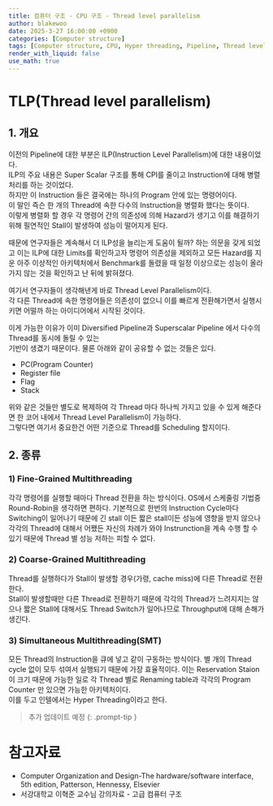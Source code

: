```yaml
---
title: 컴퓨터 구조 - CPU 구조 - Thread level parallelism
author: blakewoo
date: 2025-3-27 16:00:00 +0900
categories: [Computer structure]
tags: [Computer structure, CPU, Hyper threading, Pipeline, Thread level parallelism] 
render_with_liquid: false
use_math: true
---
```


# TLP(Thread level parallelism)

## 1. 개요
이전의 Pipeline에 대한 부분은 ILP(Instruction Level Parallelism)에 대한 내용이었다.   
ILP의 주요 내용은 Super Scalar 구조를 통해 CPI를 줄이고 Instruction에 대해 병렬 처리를 하는 것이었다.   
하지만 이 Instruction 들은 결국에는 하나의 Program 안에 있는 명령어이다.   
이 말인 즉슨 한 개의 Thread에 속한 다수의 Instruction을 병렬화 했다는 뜻이다.   
이렇게 병렬화 할 경우 각 명령어 간의 의존성에 의해 Hazard가 생기고 이를 해결하기 위해 필연적인 Stall이 발생하여
성능이 떨어지게 된다.   

때문에 연구자들은 계속해서 더 ILP성을 늘리는게 도움이 될까? 하는 의문을 갖게 되었고
이는 ILP에 대한 Limits를 확인하고자 명령어 의존성을 제외하고 모든 Hazard를 지운 아주 이상적인
아키텍처에서 Benchmark를 돌렸을 때 일정 이상으로는 성능이 올라가지 않는 것을 확인하고 난 뒤에 밝혀졌다.


여기서 연구자들이 생각해낸게 바로 Thread Level Parallelism이다.   
각 다른 Thread에 속한 명령어들은 의존성이 없으니 이를 빠르게 전환해가면서 실행시키면 어떨까 하는 아이디어에서 시작된 것이다.

이게 가능한 이유가 이미 Diversified Pipeline과 Superscalar Pipeline 에서 다수의 Thread를 동시에 돌릴 수 있는   
기반이 생겼기 때문이다. 물론 아래와 같이 공유할 수 없는 것들은 있다.

- PC(Program Counter)
- Register file
- Flag
- Stack

위와 같은 것들만 별도로 복제하여 각 Thread 마다 하나씩 가지고 있을 수 있게 해준다면 한 코어 내에서
Thread Level Parallelism이 가능하다.   
그렇다면 여기서 중요한건 어떤 기준으로 Thread를 Scheduling 할지이다.

## 2. 종류
### 1) Fine-Grained Multithreading
각각 명령어를 실행할 때마다 Thread 전환을 하는 방식이다. OS에서 스케줄링 기법중
Round-Robin을 생각하면 편하다. 기본적으로 한번의 Instruction Cycle마다 Switching이 일어나기 때문에
긴 stall 이든 짧은 stall이든 성능에 영향을 받지 않으나 각각의 Thread에 대해서 어쨌든 자신의 차례가 와야
Instrunction을 계속 수행 할 수 있기 때문에 Thread 별 성능 저하는 피할 수 없다.

### 2) Coarse-Grained Multithreading
Thread를 실행하다가 Stall이 발생할 경우(가령, cache miss)에 다른 Thread로 전환한다.   
Stall이 발생할때만 다른 Thread로 전환하기 때문에 각각의 Thread가 느려지지는 않으나 짧은 Stall에 대해서도
Thread Switch가 일어나므로 Throughput에 대해 손해가 생긴다.

### 3) Simultaneous Multithreading(SMT)
모든 Thread의 Instruction을 큐에 넣고 같이 구동하는 방식이다. 별 개의 Thread cycle 없이 모두 섞여서
실행되기 때문에 가장 효율적이다.
이는 Reservation Staion이 크기 때문에 가능한 일로 각 Thread 별로 Renaming table과 각각의 Program Counter
만 있으면 가능한 아키텍처이다.   
이를 두고 인텔에서는 Hyper Threading이라고 한다.

> 추가 업데이트 예정
{: .prompt-tip }

# 참고자료
- Computer Organization and Design-The hardware/software interface, 5th edition, Patterson, Hennessy, Elsevier
- 서강대학교 이혁준 교수님 강의자료 - 고급 컴퓨터 구조

